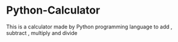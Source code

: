 # Python-Calculator
This is a calculator made by Python programming language to add , subtract , multiply and divide

